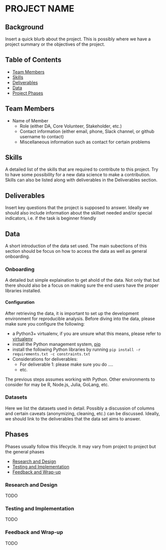 # PROJECT NAME

## Background
Insert a quick blurb about the project. This is possibly where we have a project summary or the objectives
of the project.

## Table of Contents
- [Team Members](#team-members)
- [Skills](#skills)
- [Deliverables](#deliverables)
- [Data](#data)
- [Project Phases](#phases)

## Team Members
- Name of Member
  - Role (either DA, Core Volunteer, Stakeholder, etc.)
  - Contact information (either email, phone, Slack channel, or github username to contact)
  - Miscellaneous information such as contact for certain problems

## Skills
A detailed list of the skills that are required to contribute to this project.  Try to have some possibility for a new data science to make a contribution. Skills can also be listed along with deliverables in the Deliverables section.

## Deliverables
Insert key questions that the project is supposed to answer. Ideally we should also include information about the skillset needed and/or special indicators, i.e. if the task is beginner friendly

## Data
A short introduction of the data set used. The main subections of this section should be focus on how to access the data as well as general onboarding.

### Onboarding
A detailed but simple explaination to get ahold of the data. Not only that but there should also be a focus on making sure the end users have the proper libraries installed.

#### Configuration
After retrieving the data, it is important to set up the development environment for reproducible analysis. Before diving into the data, please make sure you configure the following:
- a Python3+ virtualenv, if you are unsure what this means, please refer to [virtualenv](virtualenv-pip-lib.com)
- install the Python management system, [pip](https://packaging.python.org/tutorials/installing-packages/)
- install the following Python libraries by running `pip install -r requirements.txt -c constraints.txt`
- Considerations for deliverables:
  - For deliverable 1: please make sure you do ....
  - etc.

The previous steps assumes working with Python. Other environments to consider for may be R, Node.js, Julia, GoLang, etc.

### Datasets
Here we list the datasets used in detail. Possibly a discussion of columns and certain caveats (anonymizing, cleaning, etc.) can be discussed. Ideally, we should link to the deliverables that the data set aims to answer.

## Phases
Phases usually follow this lifecycle. It may vary from project to project but the general phases
- [Research and Design](#research-and-design)
- [Testing and Implementation](#testing-and-implementation)
- [Feedback and Wrap-up](#feedback-and-wrap-up)

### Research and Design
TODO

### Testing and Implementation
TODO

### Feedback and Wrap-up
TODO
